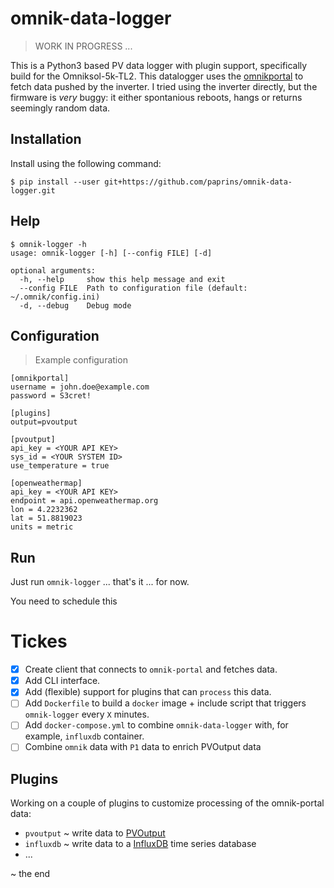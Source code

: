 # omnik-data-logger
> WORK IN PROGRESS ...

This is a Python3 based PV data logger with plugin support, specifically build for the Omniksol-5k-TL2. This datalogger uses the [omnikportal](https://www.omnikportal.com/) to fetch data pushed by the inverter. I tried using the inverter directly, but the firmware is _very_ buggy: it either spontanious reboots, hangs or returns seemingly random data.

## Installation

Install using the following command:
```
$ pip install --user git+https://github.com/paprins/omnik-data-logger.git
```

## Help
```
$ omnik-logger -h
usage: omnik-logger [-h] [--config FILE] [-d]

optional arguments:
  -h, --help     show this help message and exit
  --config FILE  Path to configuration file (default: ~/.omnik/config.ini)
  -d, --debug    Debug mode
```

## Configuration
> Example configuration
```
[omnikportal]
username = john.doe@example.com
password = S3cret!

[plugins]
output=pvoutput

[pvoutput]
api_key = <YOUR API KEY>
sys_id = <YOUR SYSTEM ID>
use_temperature = true

[openweathermap]
api_key = <YOUR API KEY>
endpoint = api.openweathermap.org
lon = 4.2232362
lat = 51.8819023
units = metric
```

## Run

Just run `omnik-logger` ... that's it ... for now.

You need to schedule this

# Tickes

- [x] Create client that connects to `omnik-portal` and fetches data.
- [x] Add CLI interface. 
- [x] Add (flexible) support for plugins that can `process` this data.
- [ ] Add `Dockerfile` to build a `docker` image + include script that triggers `omnik-logger` every `X` minutes.
- [ ] Add `docker-compose.yml` to combine `omnik-data-logger` with, for example, `influxdb` container.
- [ ] Combine `omnik` data with `P1` data to enrich PVOutput data

## Plugins
Working on a couple of plugins to customize processing of the omnik-portal data:

* `pvoutput` ~ write data to [PVOutput](https://www.pvoutput.org)
* `influxdb` ~ write data to a [InfluxDB](https://www.influxdata.com/) time series database
* ...

~ the end
